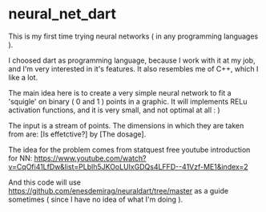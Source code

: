 # neural_net_dart
This is my first time trying neural networks ( in any programming languages ).

I choosed dart as programming language, because I work with it at my job, and I'm very interested in it's features. It also resembles me of C++, which I like a lot.

The main idea here is to create a very simple neural network to fit a 'squigle' on binary ( 0 and 1 ) points in a graphic. It will implements RELu activation functions, and it is very small, and not optimal at all : )

The input is a stream of points. The dimensions in which they are taken from are: [Is effetctive?] by [The dosage].

The idea for the problem comes from statquest free youtube introduction for NN: https://www.youtube.com/watch?v=CqOfi41LfDw&list=PLblh5JKOoLUIxGDQs4LFFD--41Vzf-ME1&index=2

And this code will use https://github.com/enesdemirag/neuraldart/tree/master as a guide sometimes ( since I have no idea of what I'm doing ).
